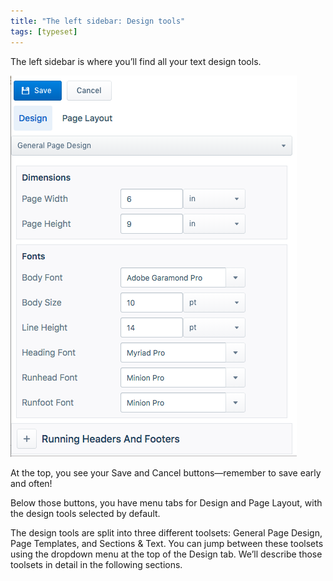 ```yaml
---
title: "The left sidebar: Design tools"
tags: [typeset]
---
```

 
<html><body><section data-type="chapter" class="hsecchapter" data-hederis-type="hsecchapter" id="typeset-left-sidebar" data-pi-attrs="id: typeset-left-sidebar; data-tags: typeset;" role="doc-chapter" data-tags="typeset" data-author-name=" " data-book-title=" " title="The left sidebar: Design tools"><p class="hblkp" data-hederis-type="hblkp" id="pamXQ4NmP">The left sidebar is where you&#8217;ll find all your text design tools. </p><img data-hederis-type="hblkimg" class="hblkimg" id="p840o5qNm" src="/images/leftsidebar.png" data-img-src="/images/leftsidebar.png"/><p class="hblkp" data-hederis-type="hblkp" id="pIP0OXoMY">At the top, you see your Save and Cancel buttons&#8212;remember to save early and often!</p><p class="hblkp" data-hederis-type="hblkp" id="ph0qVdUpi">Below those buttons, you have menu tabs for Design and Page Layout, with the design tools selected by default.</p><p class="hblkp" data-hederis-type="hblkp" id="pbtWM08TG">The design tools are split into three different toolsets: General Page Design, Page Templates, and Sections &amp; Text. You can jump between these toolsets using the dropdown menu at the top of the Design tab. We&#8217;ll describe those toolsets in detail in the following sections.</p></section></body></html>
